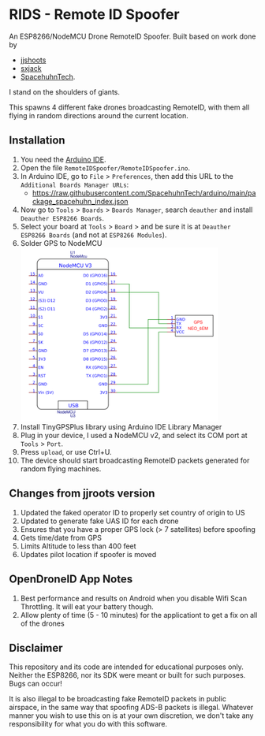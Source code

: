 # RIDS - Remote ID Spoofer

An ESP8266/NodeMCU Drone RemoteID Spoofer.
Built based on work done by 
* [jjshoots](https://github.com/jjshoots/RemoteIDSpoofer)
* [sxjack](https://github.com/sxjack/uav_electronic_ids)
* [SpacehuhnTech](https://github.com/SpacehuhnTech/esp8266_deauther).

I stand on the shoulders of giants.

This spawns 4 different fake drones broadcasting RemoteID, with them all flying in random directions around the current location.

## Installation

1. You need the [Arduino IDE](https://www.arduino.cc/en/software).
2. Open the file `RemoteIDSpoofer/RemoteIDSpoofer.ino`.
3. In Arduino IDE, go to `File` > `Preferences`, then add this URL to the `Additional Boards Manager URLs`:
	- https://raw.githubusercontent.com/SpacehuhnTech/arduino/main/package_spacehuhn_index.json
4. Now go to `Tools` > `Boards` > `Boards Manager`, search `deauther` and install `Deauther ESP8266 Boards`.
5. Select your board at `Tools` > `Board` > and be sure it is at `Deauther ESP8266 Boards` (and not at `ESP8266 Modules`).
6. Solder GPS to NodeMCU <br/><img src="./images/wiring.png"  width="400">
7. Install TinyGPSPlus library using Arduino IDE Library Manager
8. Plug in your device, I used a NodeMCU v2, and select its COM port at `Tools` > `Port`.
9. Press `upload`, or use Ctrl+U.
10. The device should start broadcasting RemoteID packets generated for random flying machines.

## Changes from jjroots version

1. Updated the faked operator ID to properly set country of origin to US
2. Updated to generate fake UAS ID for each drone
3. Ensures that you have a proper GPS lock (> 7 satellites) before spoofing
4. Gets time/date from GPS
5. Limits Altitude to less than 400 feet
6. Updates pilot location if spoofer is moved

## OpenDroneID App Notes

1. Best performance and results on Android when you disable Wifi Scan Throttling. It will eat your battery though.
2. Allow plenty of time (5 - 10 minutes) for the applicationt to get a fix on all of the drones

## Disclaimer

This repository and its code are intended for educational purposes only.
Neither the ESP8266, nor its SDK were meant or built for such purposes.
Bugs can occur!

It is also illegal to be broadcasting fake RemoteID packets in public airspace, in the same way that spoofing ADS-B packets is illegal.
Whatever manner you wish to use this on is at your own discretion, we don't take any responsibility for what you do with this software.
